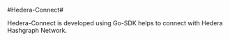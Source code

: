 #Hedera-Connect#

Hedera-Connect is developed using Go-SDK helps to connect with Hedera Hashgraph Network.